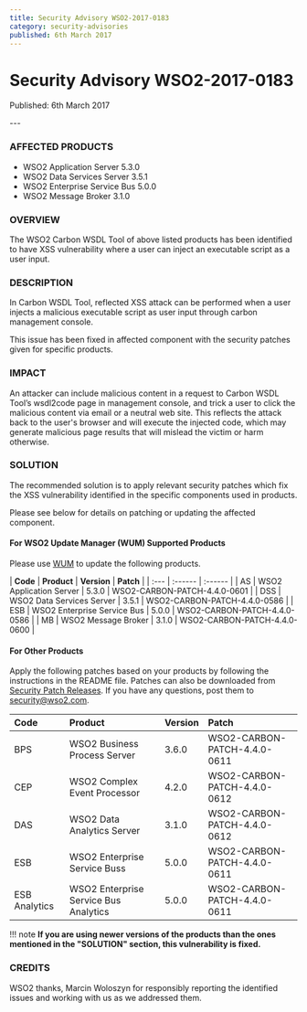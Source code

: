 ```yaml
---
title: Security Advisory WSO2-2017-0183
category: security-advisories
published: 6th March 2017
---
```


# Security Advisory WSO2-2017-0183

<p class="doc-info">Published: 6th March 2017</p>
---

### AFFECTED PRODUCTS
* WSO2 Application Server 5.3.0
* WSO2 Data Services Server 3.5.1
* WSO2 Enterprise Service Bus 5.0.0
* WSO2 Message Broker 3.1.0


### OVERVIEW
The WSO2 Carbon WSDL Tool of above listed products has been identified to have XSS vulnerability where a user can inject an executable script as a user input.


### DESCRIPTION
In Carbon WSDL Tool, reflected XSS attack can be performed when a user injects a malicious executable script as user input through carbon management console.

This issue has been fixed in affected component with the security patches given for specific products.


### IMPACT
An attacker can include malicious content in a request to Carbon WSDL Tool’s wsdl2code page in management console, and trick a user to click the malicious content via email or a neutral web site. This reflects the attack back to the user's browser and will execute the injected code, which may generate malicious page results that will mislead the victim or harm otherwise.


### SOLUTION
The recommended solution is to apply relevant security patches which fix the XSS vulnerability identified in the specific components used in products.

Please see below for details on patching or updating the affected component.

#### For WSO2 Update Manager (WUM) Supported Products
Please use [WUM](https://wso2.com/updates/wum/) to update the following products.


| **Code** | **Product**          | **Version** | **Patch**                    |
| :--- | :------ | :------ |
| AS | WSO2 Application Server | 5.3.0 | WSO2-CARBON-PATCH-4.4.0-0601 |
| DSS | WSO2 Data Services Server | 3.5.1 | WSO2-CARBON-PATCH-4.4.0-0586 |
| ESB | WSO2 Enterprise Service Bus | 5.0.0 | WSO2-CARBON-PATCH-4.4.0-0586 |
| MB | WSO2 Message Broker | 3.1.0 | WSO2-CARBON-PATCH-4.4.0-0600 | 


#### For Other Products
Apply the following patches based on your products by following the instructions in the README file. Patches can also be downloaded from [Security Patch Releases](https://wso2.com/security-patch-releases/). If you have any questions, post them to <security@wso2.com>.


| Code | Product | Version | Patch | 
| :--- | :------ | :------ | :---- |
| BPS | WSO2 Business Process Server | 3.6.0 | WSO2-CARBON-PATCH-4.4.0-0611 |
| CEP | WSO2 Complex Event Processor | 4.2.0 | WSO2-CARBON-PATCH-4.4.0-0612 |
| DAS | WSO2 Data Analytics Server | 3.1.0 | WSO2-CARBON-PATCH-4.4.0-0612 |
| ESB | WSO2 Enterprise Service Buss | 5.0.0 | WSO2-CARBON-PATCH-4.4.0-0611 |
| ESB Analytics | WSO2 Enterprise Service Bus Analytics | 5.0.0	| WSO2-CARBON-PATCH-4.4.0-0611 |


!!! note
    **If you are using newer versions of the products than the ones mentioned in the "SOLUTION" section, this vulnerability is fixed.**


### CREDITS
WSO2 thanks, Marcin Woloszyn for responsibly reporting the identified issues and working with us as we addressed them.
